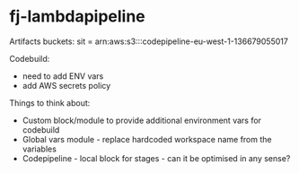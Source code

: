 # fj-lambdapipeline

Artifacts buckets:
sit = arn:aws:s3:::codepipeline-eu-west-1-136679055017


Codebuild:
- need to add ENV vars
- add AWS secrets policy


Things to think about:
- Custom block/module to provide additional environment vars for codebuild 
- Global vars module - replace hardcoded workspace name from the variables
- Codepipeline - local block for stages - can it be optimised in any sense?



